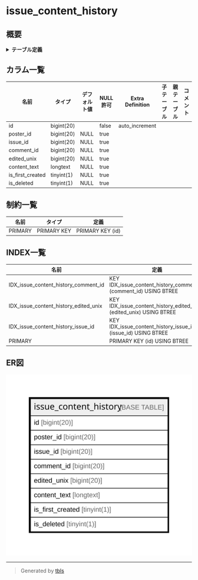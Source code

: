 # issue_content_history

## 概要

<details>
<summary><strong>テーブル定義</strong></summary>

```sql
CREATE TABLE `issue_content_history` (
  `id` bigint(20) NOT NULL AUTO_INCREMENT,
  `poster_id` bigint(20) DEFAULT NULL,
  `issue_id` bigint(20) DEFAULT NULL,
  `comment_id` bigint(20) DEFAULT NULL,
  `edited_unix` bigint(20) DEFAULT NULL,
  `content_text` longtext DEFAULT NULL,
  `is_first_created` tinyint(1) DEFAULT NULL,
  `is_deleted` tinyint(1) DEFAULT NULL,
  PRIMARY KEY (`id`),
  KEY `IDX_issue_content_history_issue_id` (`issue_id`),
  KEY `IDX_issue_content_history_comment_id` (`comment_id`),
  KEY `IDX_issue_content_history_edited_unix` (`edited_unix`)
) ENGINE=InnoDB DEFAULT CHARSET=utf8mb4 ROW_FORMAT=DYNAMIC
```

</details>

## カラム一覧

| 名前               | タイプ        | デフォルト値       | NULL許可   | Extra Definition | 子テーブル      | 親テーブル      | コメント     |
| ---------------- | ---------- | ------------ | -------- | ---------------- | ---------- | ---------- | -------- |
| id               | bigint(20) |              | false    | auto_increment   |            |            |          |
| poster_id        | bigint(20) | NULL         | true     |                  |            |            |          |
| issue_id         | bigint(20) | NULL         | true     |                  |            |            |          |
| comment_id       | bigint(20) | NULL         | true     |                  |            |            |          |
| edited_unix      | bigint(20) | NULL         | true     |                  |            |            |          |
| content_text     | longtext   | NULL         | true     |                  |            |            |          |
| is_first_created | tinyint(1) | NULL         | true     |                  |            |            |          |
| is_deleted       | tinyint(1) | NULL         | true     |                  |            |            |          |

## 制約一覧

| 名前      | タイプ         | 定義               |
| ------- | ----------- | ---------------- |
| PRIMARY | PRIMARY KEY | PRIMARY KEY (id) |

## INDEX一覧

| 名前                                    | 定義                                                                  |
| ------------------------------------- | ------------------------------------------------------------------- |
| IDX_issue_content_history_comment_id  | KEY IDX_issue_content_history_comment_id (comment_id) USING BTREE   |
| IDX_issue_content_history_edited_unix | KEY IDX_issue_content_history_edited_unix (edited_unix) USING BTREE |
| IDX_issue_content_history_issue_id    | KEY IDX_issue_content_history_issue_id (issue_id) USING BTREE       |
| PRIMARY                               | PRIMARY KEY (id) USING BTREE                                        |

## ER図

![er](issue_content_history.svg)

---

> Generated by [tbls](https://github.com/k1LoW/tbls)
